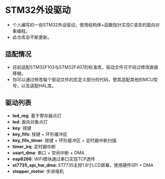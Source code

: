 # STM32外设驱动

- 个人编写的一些STM32外设驱动，使用结构体+函数指针实现C语言的面向对象编程。
- 此仓库会不断更新。

## 适配情况

- 目前适配STM32F103与STM32F407的标准库，驱动文件可不经过修改直接移植。
- 你可以通过修改每个驱动文件的宏定义部分的代码，使其适配其他的MCU型号，以及适配HAL库。

## 驱动列表

- **led_reg**: 基于寄存器点灯
- **led**: 面向对象点灯
- **key**: 按键
- **key_fifo**: 按键 + 环形缓冲区
- **key_fifo_timer**: 按键 + 环形缓冲区 + 定时器中断扫描
- **timer_irq**: 定时器中断
- **usart_dma**: 串口 + 空闲中断 + DMA
- **esp8266**: WiFi模块通过串口实现TCP透传
- **st7735_spi_hw_dma**: ST7735主控1.8寸LCD屏幕，使用硬件SPI + DMA
- **stepper_motor**: 步进电机
